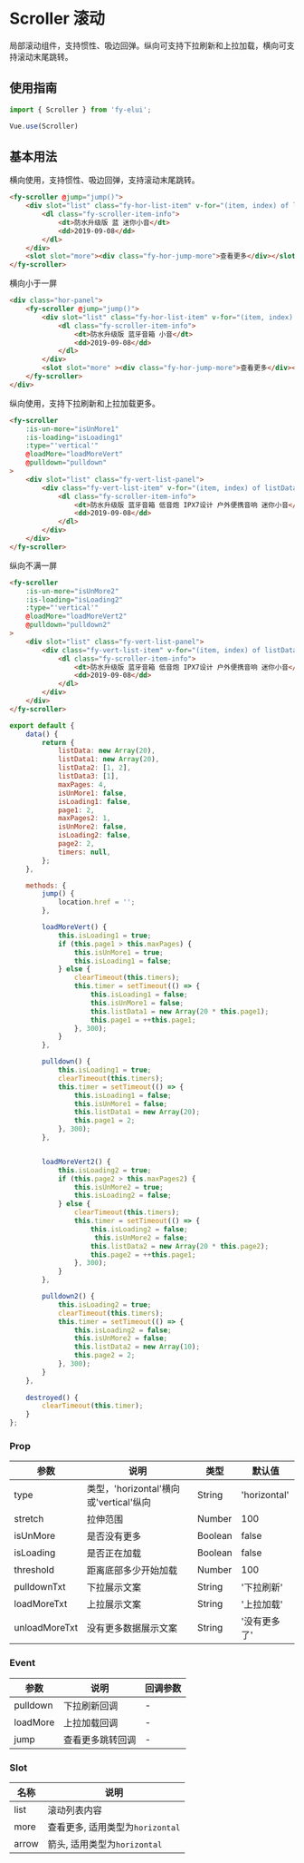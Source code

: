 # Scroller 滚动

局部滚动组件，支持惯性、吸边回弹。纵向可支持下拉刷新和上拉加载，横向可支持滚动末尾跳转。

## 使用指南
``` javascript
import { Scroller } from 'fy-elui';

Vue.use(Scroller)
```

## 基本用法

横向使用，支持惯性、吸边回弹，支持滚动末尾跳转。

```html
<fy-scroller @jump="jump()">
    <div slot="list" class="fy-hor-list-item" v-for="(item, index) of listData" :key="index">
        <dl class="fy-scroller-item-info">
            <dt>防水升级版 蓝 迷你小音</dt>
            <dd>2019-09-08</dd>
        </dl>
    </div>
    <slot slot="more"><div class="fy-hor-jump-more">查看更多</div></slot>
</fy-scroller>
```

横向小于一屏
```html
<div class="hor-panel">
    <fy-scroller @jump="jump()">
        <div slot="list" class="fy-hor-list-item" v-for="(item, index) of listData3" :key="index">
            <dl class="fy-scroller-item-info">
                <dt>防水升级版 蓝牙音箱 小音</dt>
                <dd>2019-09-08</dd>
            </dl>
        </div>
        <slot slot="more" ><div class="fy-hor-jump-more">查看更多</div></slot>
    </fy-scroller>
</div>
```
纵向使用，支持下拉刷新和上拉加载更多。

```html
<fy-scroller
    :is-un-more="isUnMore1" 
    :is-loading="isLoading1"
    :type="'vertical'"
    @loadMore="loadMoreVert"
    @pulldown="pulldown"
> 
    <div slot="list" class="fy-vert-list-panel">
        <div class="fy-vert-list-item" v-for="(item, index) of listData1" :key="index">
            <dl class="fy-scroller-item-info">
                <dt>防水升级版 蓝牙音箱 低音炮 IPX7设计 户外便携音响 迷你小音</dt>
                <dd>2019-09-08</dd>
            </dl>
        </div>
    </div>
</fy-scroller>
```

纵向不满一屏

```html
<fy-scroller
    :is-un-more="isUnMore2" 
    :is-loading="isLoading2"
    :type="'vertical'"
    @loadMore="loadMoreVert2"
    @pulldown="pulldown2"
> 
    <div slot="list" class="fy-vert-list-panel">
        <div class="fy-vert-list-item" v-for="(item, index) of listData2" :key="index">
            <dl class="fy-scroller-item-info">
                <dt>防水升级版 蓝牙音箱 低音炮 IPX7设计 户外便携音响 迷你小音</dt>
                <dd>2019-09-08</dd>
            </dl>
        </div>
    </div>
</fy-scroller>
```

```javascript
export default {
    data() {
        return {
            listData: new Array(20),
            listData1: new Array(20),
            listData2: [1, 2],
            listData3: [1],
            maxPages: 4,
            isUnMore1: false,
            isLoading1: false,
            page1: 2,
            maxPages2: 1,
            isUnMore2: false,
            isLoading2: false,
            page2: 2,
            timers: null,
        };
    },

    methods: {
        jump() {
            location.href = '';
        },

        loadMoreVert() {
            this.isLoading1 = true;
            if (this.page1 > this.maxPages) {
                this.isUnMore1 = true;
                this.isLoading1 = false;
            } else {
                clearTimeout(this.timers);
                this.timer = setTimeout(() => {
                    this.isLoading1 = false;
                    this.isUnMore1 = false;
                    this.listData1 = new Array(20 * this.page1);
                    this.page1 = ++this.page1;
                }, 300);
            }
        },

        pulldown() {
            this.isLoading1 = true;
            clearTimeout(this.timers);
            this.timer = setTimeout(() => {
                this.isLoading1 = false;
                this.isUnMore1 = false;
                this.listData1 = new Array(20);
                this.page1 = 2;
            }, 300);
        },


        loadMoreVert2() {
            this.isLoading2 = true;
            if (this.page2 > this.maxPages2) {
                this.isUnMore2 = true;
                this.isLoading2 = false;
            } else {
                clearTimeout(this.timers);
                this.timer = setTimeout(() => {
                    this.isLoading2 = false;
                     this.isUnMore2 = false;
                    this.listData2 = new Array(20 * this.page2);
                    this.page2 = ++this.page1;
                }, 300);
            }
        },

        pulldown2() {
            this.isLoading2 = true;
            clearTimeout(this.timers);
            this.timer = setTimeout(() => {
                this.isLoading2 = false;
                this.isUnMore2 = false;
                this.listData2 = new Array(10);
                this.page2 = 2;
            }, 300);
        }
    },
    
    destroyed() {
        clearTimeout(this.timer);
    }
};
```

### Prop

| 参数 | 说明 | 类型 | 默认值 |
|----- | ----- | ----- | ----- |
| type | 类型，'horizontal'横向或'vertical'纵向 | String | 'horizontal' |
| stretch | 拉伸范围 | Number | 100 |
| isUnMore | 是否没有更多 | Boolean | false |
| isLoading | 是否正在加载 | Boolean | false |
| threshold | 距离底部多少开始加载 | Number | 100 |
| pulldownTxt | 下拉展示文案 | String | '下拉刷新' |
| loadMoreTxt | 上拉展示文案 | String | '上拉加载' |
| unloadMoreTxt | 没有更多数据展示文案 | String | '没有更多了' |

### Event

| 参数 | 说明 | 回调参数 |
|----- | ----- | ----- |
| pulldown | 下拉刷新回调 | - |
| loadMore | 上拉加载回调 | - |
| jump | 查看更多跳转回调 | - |

### Slot

| 名称 | 说明 |
|------|------|
| list | 滚动列表内容 |
| more | 查看更多, 适用类型为`horizontal` |
| arrow | 箭头, 适用类型为`horizontal` |

